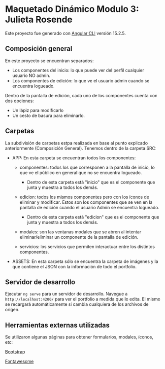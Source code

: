 # Maquetado Dinámico Modulo 3: Julieta Rosende

Este proyecto fue generado con [Angular CLI](https://github.com/angular/angular-cli) versión 15.2.5.

## Composición general

En este proyecto se encuentran separados:
- Los componentes del inicio: lo que puede ver del perfil cualquier usuario NO admin.
- Los componentes de edición: lo que ve el usuario admin cuando se encuentra logueado.

Dentro de la pantalla de edición, cada uno de los componentes cuenta con dos opciones:
- Un lápiz para modificarlo
- Un cesto de basura para eliminarlo.


## Carpetas

La subdivisión de carpetas estpa realizada en base al punto explicado anteriormente (Composición General).
Tenemos dentro de la carpeta SRC:
- APP: En esta carpeta se encuentran todos los componentes:
    - componentes: todos los que corresponen a la pantalla de inicio, lo que ve el público en general que no se encuentra logueado.
        - Dentro de esta carpeta está "inicio" que es el componente que junta y muestra a todos los demás.

    - edicion: todos los mismos componentes pero con los íconos de eliminar y modificar. Estos son los componentes que se ven en la pantalla de edición cuando el usuario Admin se encuentra logueado.
        - Dentro de esta carpeta está "edicion" que es el componente que junta y muestra a todos los demás.

    - modales: son las ventanas modales que se abren al intentar eliminar/eliminar un componente de la pantalla de edición.

    - servicios: los servicios que permiten interactuar entre los distintos componentes.

- ASSETS: En esta carpeta sólo se encuentra la carpeta de imágenes y la que contiene el JSON con la información de todo el portfolio.


## Servidor de desarrollo

Ejecutar `ng serve` para un servidor de desarrollo. Navegue a `http://localhost:4200/` para ver el portfolio a medida que lo edita. El mismo se recargará automáticamente si cambia cualquiera de los archivos de origen.

## Herramientas externas utilizadas

Se utilizaron algunas páginas para obtener formularios, modales, íconos, etc:

[Bootstrap](https://getbootstrap.com/)

[Fontawesome](https://fontawesome.com/)